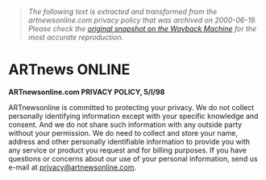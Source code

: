 > *The following text is extracted and transformed from the artnewsonline.com privacy policy that was archived on 2000-06-19. Please check the [original snapshot on the Wayback Machine](https://web.archive.org/web/20000619165932id_/http%3A//artnewsonline.com/privacy.htm) for the most accurate reproduction.*

# ARTnews ONLINE

**ARTnewsonline.com PRIVACY POLICY, 5/l/98**

ARTnewsonline is committed to protecting your privacy. We do not collect personally identifying information except with your specific knowledge and consent. And we do not share such information with any outside party without your permission. We do need to collect and store your name, address and other personally identifiable information to provide you with any service or product you request and for billing purposes. If you have questions or concerns about our use of your personal information, send us e-mail at [privacy@artnewsonline.com](mailto:privacy@artnewsonline.com).
